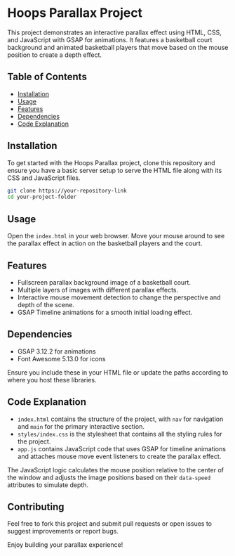 # Hoops Parallax Project

This project demonstrates an interactive parallax effect using HTML, CSS, and JavaScript with GSAP for animations. It features a basketball court background and animated basketball players that move based on the mouse position to create a depth effect.

## Table of Contents

- [Installation](#installation)
- [Usage](#usage)
- [Features](#features)
- [Dependencies](#dependencies)
- [Code Explanation](#code-explanation)

## Installation

To get started with the Hoops Parallax project, clone this repository and ensure you have a basic server setup to serve the HTML file along with its CSS and JavaScript files.

```bash
git clone https://your-repository-link
cd your-project-folder
```

## Usage

Open the `index.html` in your web browser. Move your mouse around to see the parallax effect in action on the basketball players and the court.

## Features

- Fullscreen parallax background image of a basketball court.
- Multiple layers of images with different parallax effects.
- Interactive mouse movement detection to change the perspective and depth of the scene.
- GSAP Timeline animations for a smooth initial loading effect.

## Dependencies

- GSAP 3.12.2 for animations
- Font Awesome 5.13.0 for icons

Ensure you include these in your HTML file or update the paths according to where you host these libraries.

## Code Explanation

- `index.html` contains the structure of the project, with `nav` for navigation and `main` for the primary interactive section.
- `styles/index.css` is the stylesheet that contains all the styling rules for the project.
- `app.js` contains JavaScript code that uses GSAP for timeline animations and attaches mouse move event listeners to create the parallax effect.

The JavaScript logic calculates the mouse position relative to the center of the window and adjusts the image positions based on their `data-speed` attributes to simulate depth.

## Contributing

Feel free to fork this project and submit pull requests or open issues to suggest improvements or report bugs.

Enjoy building your parallax experience!